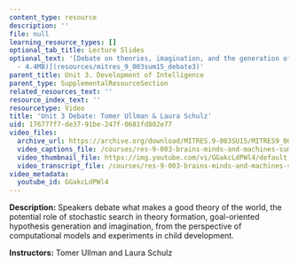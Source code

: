 ```yaml
---
content_type: resource
description: ''
file: null
learning_resource_types: []
optional_tab_title: Lecture Slides
optional_text: '[Debate on theories, imagination, and the generation of ideas (PDF
  - 4.4MB)](resources/mitres_9_003sum15_debate3)'
parent_title: Unit 3. Development of Intelligence
parent_type: SupplementalResourceSection
related_resources_text: ''
resource_index_text: ''
resourcetype: Video
title: 'Unit 3 Debate: Tomer Ullman & Laura Schulz'
uid: 176777f7-de37-91be-247f-0681fd802e77
video_files:
  archive_url: https://archive.org/download/MITRES.9-003SU15/MITRES9_003SU15_Unit_3_300k.mp4
  video_captions_file: /courses/res-9-003-brains-minds-and-machines-summer-course-summer-2015/f36f723af9385fecb3f9d93bea7519df_GGakcLdPWl4.vtt
  video_thumbnail_file: https://img.youtube.com/vi/GGakcLdPWl4/default.jpg
  video_transcript_file: /courses/res-9-003-brains-minds-and-machines-summer-course-summer-2015/52250268a127ef63505ffaa5ab89c11f_GGakcLdPWl4.pdf
video_metadata:
  youtube_id: GGakcLdPWl4
---
```


**Description:** Speakers debate what makes a good theory of the world, the potential role of stochastic search in theory formation, goal-oriented hypothesis generation and imagination, from the perspective of computational models and experiments in child development.

**Instructors:** Tomer Ullman and Laura Schulz